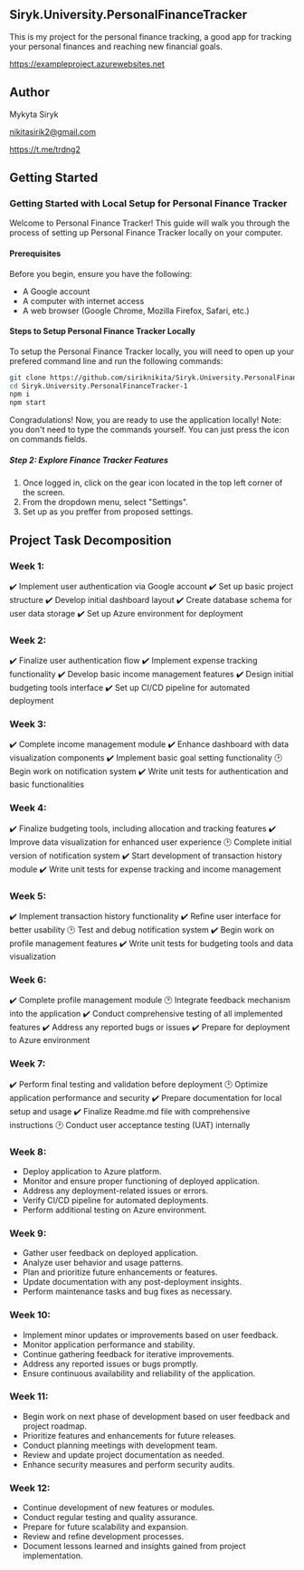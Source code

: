 ## Siryk.University.PersonalFinanceTracker
This is my project for the personal finance tracking, a good app for tracking your personal finances and reaching new financial goals.

https://exampleproject.azurewebsites.net

## Author
Mykyta Siryk

nikitasirik2@gmail.com

https://t.me/trdng2

## Getting Started
### Getting Started with Local Setup for Personal Finance Tracker
Welcome to Personal Finance Tracker! This guide will walk you through the process of setting up Personal Finance Tracker locally on your computer.
#### Prerequisites
Before you begin, ensure you have the following:
- A Google account
- A computer with internet access
- A web browser (Google Chrome, Mozilla Firefox, Safari, etc.)
#### Steps to Setup Personal Finance Tracker Locally
To setup the Personal Finance Tracker locally, you will need to open up your prefered command line and run the following commands:
```sh
git clone https://github.com/siriknikita/Siryk.University.PersonalFinanceTracker-1.git
cd Siryk.University.PersonalFinanceTracker-1
npm i
npm start
```
Congradulations! Now, you are ready to use the application locally!
Note: you don't need to type the commands yourself. You can just press the icon on commands fields.

##### Step 2: Explore Finance Tracker Features

1. Once logged in, click on the gear icon located in the top left corner of the screen.
2. From the dropdown menu, select "Settings".
3. Set up as you preffer from proposed settings.

## Project Task Decomposition

### Week 1:
✔️ Implement user authentication via Google account
✔️ Set up basic project structure
✔️ Develop initial dashboard layout
✔️ Create database schema for user data storage
✔️ Set up Azure environment for deployment

### Week 2:
✔️ Finalize user authentication flow
✔️ Implement expense tracking functionality
✔️ Develop basic income management features
✔️ Design initial budgeting tools interface
✔️ Set up CI/CD pipeline for automated deployment

### Week 3:
✔️ Complete income management module
✔️ Enhance dashboard with data visualization components
✔️ Implement basic goal setting functionality
🕑 Begin work on notification system
✔️ Write unit tests for authentication and basic functionalities

### Week 4:
✔️ Finalize budgeting tools, including allocation and tracking features
✔️ Improve data visualization for enhanced user experience
🕑 Complete initial version of notification system
✔️ Start development of transaction history module️
✔️ Write unit tests for expense tracking and income management

### Week 5:
✔️ Implement transaction history functionality
✔️ Refine user interface for better usability
🕑 Test and debug notification system 
✔️ Begin work on profile management features
✔️ Write unit tests for budgeting tools and data visualization

### Week 6:
✔️ Complete profile management module
🕑 Integrate feedback mechanism into the application
✔️ Conduct comprehensive testing of all implemented features
✔️ Address any reported bugs or issues
✔️ Prepare for deployment to Azure environment

### Week 7:
✔️ Perform final testing and validation before deployment
🕑 Optimize application performance and security
✔️ Prepare documentation for local setup and usage
✔️ Finalize Readme.md file with comprehensive instructions
🕑 Conduct user acceptance testing (UAT) internally

### Week 8:
- Deploy application to Azure platform.
- Monitor and ensure proper functioning of deployed application.
- Address any deployment-related issues or errors.
- Verify CI/CD pipeline for automated deployments.
- Perform additional testing on Azure environment.

### Week 9:
- Gather user feedback on deployed application.
- Analyze user behavior and usage patterns.
- Plan and prioritize future enhancements or features.
- Update documentation with any post-deployment insights.
- Perform maintenance tasks and bug fixes as necessary.

### Week 10:
- Implement minor updates or improvements based on user feedback.
- Monitor application performance and stability.
- Continue gathering feedback for iterative improvements.
- Address any reported issues or bugs promptly.
- Ensure continuous availability and reliability of the application.

### Week 11:
- Begin work on next phase of development based on user feedback and project roadmap.
- Prioritize features and enhancements for future releases.
- Conduct planning meetings with development team.
- Review and update project documentation as needed.
- Enhance security measures and perform security audits.

### Week 12:
- Continue development of new features or modules.
- Conduct regular testing and quality assurance.
- Prepare for future scalability and expansion.
- Review and refine development processes.
- Document lessons learned and insights gained from project implementation.
